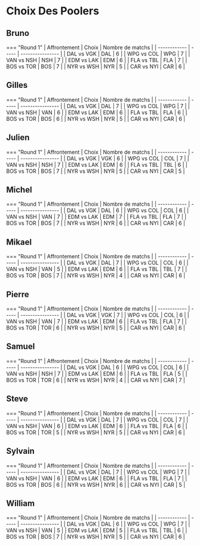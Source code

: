 # Choix Des Poolers

## Bruno
=== "Round 1"
	| Affrontement | Choix | Nombre de matchs |
	| ------------ | ----- | ---------------- |
	| DAL vs VGK | DAL | 6 |
	| WPG vs COL | WPG | 7 |
	| VAN vs NSH | NSH | 7 |
	| EDM vs LAK | EDM | 6 |
	| FLA vs TBL | FLA | 7 |
	| BOS vs TOR | BOS | 7 |
	| NYR vs WSH | NYR | 5 |
	| CAR vs NYI | CAR | 6 |


## Gilles
=== "Round 1"
	| Affrontement | Choix | Nombre de matchs |
	| ------------ | ----- | ---------------- |
	| DAL vs VGK | DAL | 7 |
	| WPG vs COL | WPG | 7 |
	| VAN vs NSH | VAN | 6 |
	| EDM vs LAK | EDM | 6 |
	| FLA vs TBL | FLA | 6 |
	| BOS vs TOR | BOS | 6 |
	| NYR vs WSH | NYR | 5 |
	| CAR vs NYI | CAR | 6 |


## Julien
=== "Round 1"
	| Affrontement | Choix | Nombre de matchs |
	| ------------ | ----- | ---------------- |
	| DAL vs VGK | VGK | 6 |
	| WPG vs COL | COL | 7 |
	| VAN vs NSH | NSH | 7 |
	| EDM vs LAK | EDM | 6 |
	| FLA vs TBL | TBL | 6 |
	| BOS vs TOR | BOS | 7 |
	| NYR vs WSH | NYR | 5 |
	| CAR vs NYI | CAR | 5 |


## Michel
=== "Round 1"
	| Affrontement | Choix | Nombre de matchs |
	| ------------ | ----- | ---------------- |
	| DAL vs VGK | DAL | 6 |
	| WPG vs COL | COL | 6 |
	| VAN vs NSH | VAN | 7 |
	| EDM vs LAK | EDM | 7 |
	| FLA vs TBL | FLA | 7 |
	| BOS vs TOR | BOS | 7 |
	| NYR vs WSH | NYR | 6 |
	| CAR vs NYI | CAR | 6 |


## Mikael
=== "Round 1"
	| Affrontement | Choix | Nombre de matchs |
	| ------------ | ----- | ---------------- |
	| DAL vs VGK | DAL | 7 |
	| WPG vs COL | COL | 6 |
	| VAN vs NSH | VAN | 5 |
	| EDM vs LAK | EDM | 6 |
	| FLA vs TBL | TBL | 7 |
	| BOS vs TOR | BOS | 7 |
	| NYR vs WSH | NYR | 4 |
	| CAR vs NYI | CAR | 6 |


## Pierre
=== "Round 1"
	| Affrontement | Choix | Nombre de matchs |
	| ------------ | ----- | ---------------- |
	| DAL vs VGK | VGK | 7 |
	| WPG vs COL | COL | 6 |
	| VAN vs NSH | VAN | 7 |
	| EDM vs LAK | EDM | 6 |
	| FLA vs TBL | FLA | 7 |
	| BOS vs TOR | TOR | 6 |
	| NYR vs WSH | NYR | 5 |
	| CAR vs NYI | CAR | 6 |


## Samuel
=== "Round 1"
	| Affrontement | Choix | Nombre de matchs |
	| ------------ | ----- | ---------------- |
	| DAL vs VGK | DAL | 6 |
	| WPG vs COL | COL | 6 |
	| VAN vs NSH | NSH | 7 |
	| EDM vs LAK | EDM | 6 |
	| FLA vs TBL | FLA | 5 |
	| BOS vs TOR | TOR | 6 |
	| NYR vs WSH | NYR | 4 |
	| CAR vs NYI | CAR | 7 |


## Steve
=== "Round 1"
	| Affrontement | Choix | Nombre de matchs |
	| ------------ | ----- | ---------------- |
	| DAL vs VGK | DAL | 7 |
	| WPG vs COL | COL | 7 |
	| VAN vs NSH | VAN | 6 |
	| EDM vs LAK | EDM | 6 |
	| FLA vs TBL | FLA | 6 |
	| BOS vs TOR | TOR | 5 |
	| NYR vs WSH | NYR | 5 |
	| CAR vs NYI | CAR | 6 |


## Sylvain
=== "Round 1"
	| Affrontement | Choix | Nombre de matchs |
	| ------------ | ----- | ---------------- |
	| DAL vs VGK | DAL | 7 |
	| WPG vs COL | WPG | 7 |
	| VAN vs NSH | VAN | 6 |
	| EDM vs LAK | EDM | 6 |
	| FLA vs TBL | FLA | 7 |
	| BOS vs TOR | BOS | 6 |
	| NYR vs WSH | NYR | 6 |
	| CAR vs NYI | CAR | 5 |


## William
=== "Round 1"
	| Affrontement | Choix | Nombre de matchs |
	| ------------ | ----- | ---------------- |
	| DAL vs VGK | DAL | 6 |
	| WPG vs COL | WPG | 7 |
	| VAN vs NSH | VAN | 5 |
	| EDM vs LAK | EDM | 5 |
	| FLA vs TBL | TBL | 6 |
	| BOS vs TOR | BOS | 7 |
	| NYR vs WSH | NYR | 5 |
	| CAR vs NYI | CAR | 6 |


